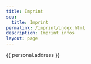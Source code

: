 ```yaml
---
title: Imprint
seo:
  title: Imprint
permalink: /imprint/index.html
description: Imprint infos
layout: page
---
```


{{ personal.address }}
